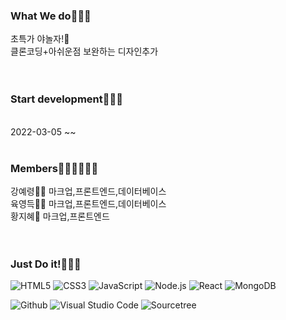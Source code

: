 ### What We do🎈🎈🎈

초특가 야놀자!🎇</br>
클론코딩+아쉬운점 보완하는 디자인추가</br></br></br>


### Start development📆📆📆
</br>
2022-03-05 ~~
</br>
</br>

### Members🙍‍♀️🙍‍♂️🙍‍♀️

강예령🙆‍♀ 마크업,프론트엔드,데이터베이스</br>
육영득💁‍♂️ 마크업,프론트엔드,데이터베이스</br>
황지혜🙋‍ 마크업,프론트엔드</br>
</br></br>

### Just Do it!🧨🧨🧨
![HTML5](https://img.shields.io/badge/HTML5-E34F26.svg?&style=for-the-badge&logo=HTML5&logoColor=white)
![CSS3](https://img.shields.io/badge/CSS3-1572B6.svg?&style=for-the-badge&logo=CSS3&logoColor=white)
![JavaScript](https://img.shields.io/badge/JavaScript-f7df1e.svg?&style=for-the-badge&logo=Javascript&logoColor=black)
![Node.js](https://img.shields.io/badge/Node.js-339933.svg?&style=for-the-badge&logo=Node.js&logoColor=white)
![React](https://img.shields.io/badge/React-09D3AC.svg?&style=for-the-badge&logo=React&logoColor=white)
![MongoDB](https://img.shields.io/badge/MongoDB-47A248.svg?&style=for-the-badge&logo=MongoDB&logoColor=white)

![Github](https://img.shields.io/badge/Github-181717.svg?&style=for-the-badge&logo=Github&logoColor=white)
![Visual Studio Code](https://img.shields.io/badge/Visual%20Studio%20Code-007ACC.svg?&style=for-the-badge&logo=Visual%20Studio%20Code&logoColor=white)
![Sourcetree](https://img.shields.io/badge/Sourcetree-0052CC.svg?&style=for-the-badge&logo=Sourcetree&logoColor=white)

